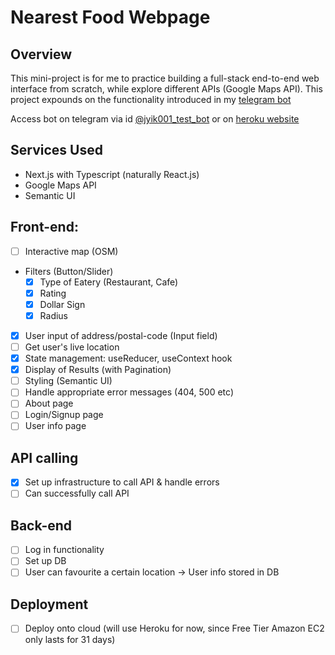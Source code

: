 # Nearest Food Webpage

## Overview

This mini-project is for me to practice building a full-stack end-to-end web interface from scratch, while explore different APIs (Google Maps API).
This project expounds on the functionality introduced in my [telegram bot](https://github.com/JeraldYik/telegram-bot)

Access bot on telegram via id [@jyik001_test_bot](https://t.me/jyik001_test_bot) or on [heroku website](https://jyik001-telegram-bot.herokuapp.com/)

## Services Used

- Next.js with Typescript (naturally React.js)
- Google Maps API
- Semantic UI

## Front-end:

- [ ] Interactive map (OSM)
- Filters (Button/Slider)
  - [x] Type of Eatery (Restaurant, Cafe)
  - [x] Rating
  - [x] Dollar Sign
  - [x] Radius
- [x] User input of address/postal-code (Input field)
- [ ] Get user's live location
- [x] State management: useReducer, useContext hook
- [x] Display of Results (with Pagination)
- [ ] Styling (Semantic UI)
- [ ] Handle appropriate error messages (404, 500 etc)
- [ ] About page
- [ ] Login/Signup page
- [ ] User info page

## API calling

- [x] Set up infrastructure to call API & handle errors
- [ ] Can successfully call API

## Back-end

- [ ] Log in functionality
- [ ] Set up DB
- [ ] User can favourite a certain location -> User info stored in DB

## Deployment

- [ ] Deploy onto cloud (will use Heroku for now, since Free Tier Amazon EC2 only lasts for 31 days)
